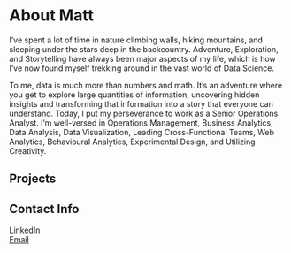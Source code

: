 # About Matt

I’ve spent a lot of time in nature climbing walls, hiking mountains, and sleeping under the stars deep in the backcountry. Adventure, Exploration, and Storytelling have always been major aspects of my life, which is how I’ve now found myself trekking around in the vast world of Data Science. 

To me, data is much more than numbers and math. It’s an adventure where you get to explore large quantities of information, uncovering hidden insights and transforming that information into a story that everyone can understand. Today, I put my perseverance to work as a Senior Operations Analyst. I’m well-versed in Operations Management, Business Analytics, Data Analysis, Data Visualization, Leading Cross-Functional Teams, Web Analytics, Behavioural Analytics, Experimental Design, and Utilizing Creativity. 


## Projects



## Contact Info

[LinkedIn](https://help.github.com/categories/github-pages-basics/) <br>
[Email](matt.federighi@gmail.com)


